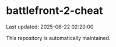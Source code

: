 # battlefront-2-cheat

Last updated: 2025-06-22 02:20:00

This repository is automatically maintained.
